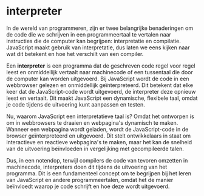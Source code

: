 # interpreter

In de wereld van programmeren, zijn er twee belangrijke benaderingen om de code die we schrijven in een programmeertaal te vertalen naar instructies die de computer kan begrijpen: interpretatie en compilatie. JavaScript maakt gebruik van interpretatie, dus laten we eens kijken naar wat dit betekent en hoe het verschilt van een compiler.

Een **interpreter** is een programma dat de geschreven code regel voor regel leest en onmiddellijk vertaalt naar machinecode of een tussentaal die door de computer kan worden uitgevoerd. Bij JavaScript wordt de code in een webbrowser gelezen en onmiddellijk geïnterpreteerd. Dit betekent dat elke keer dat de JavaScript-code wordt uitgevoerd, de interpreter deze opnieuw leest en vertaalt. Dit maakt JavaScript een dynamische, flexibele taal, omdat je code tijdens de uitvoering kunt aanpassen en testen.

Nu, waarom JavaScript een interpretatieve taal is? Omdat het ontworpen is om in webbrowsers te draaien en webpagina's dynamisch te maken. Wanneer een webpagina wordt geladen, wordt de JavaScript-code in de browser geïnterpreteerd en uitgevoerd. Dit stelt ontwikkelaars in staat om interactieve en reactieve webpagina's te maken, maar het kan de snelheid van de uitvoering beïnvloeden in vergelijking met gecompileerde talen.

Dus, in een notendop, terwijl compilers de code van tevoren omzetten in machinecode, interpreters doen dit tijdens de uitvoering van het programma. Dit is een fundamenteel concept om te begrijpen bij het leren van JavaScript en andere programmeertalen, omdat het de manier beïnvloedt waarop je code schrijft en hoe deze wordt uitgevoerd.
